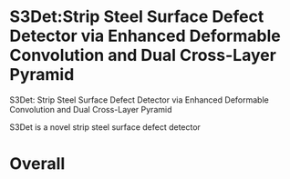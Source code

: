 # S3Det:Strip Steel Surface Defect Detector via Enhanced Deformable Convolution and Dual Cross-Layer Pyramid
S3Det: Strip Steel Surface Defect Detector via Enhanced Deformable Convolution and Dual Cross-Layer Pyramid

S3Det is a novel strip steel surface defect detector 

# Overall
